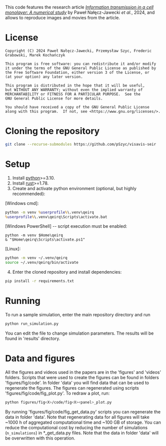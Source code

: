 This code features the research article [_Information transmission in a cell monolayer: 
A numerical study_](https://doi.org/10.1101/2024.06.21.600012) by Paweł Nałęcz-Jawecki _et al._, 2024, and allows to reproduce images and
movies from the article.

# License

    Copyright (C) 2024 Paweł Nałęcz-Jawecki, Przemysław Szyc, Frederic Grabowski, Marek Kochańczyk
    
    This program is free software: you can redistribute it and/or modify
    it under the terms of the GNU General Public License as published by
    the Free Software Foundation, either version 3 of the License, or
    (at your option) any later version.

    This program is distributed in the hope that it will be useful,
    but WITHOUT ANY WARRANTY; without even the implied warranty of
    MERCHANTABILITY or FITNESS FOR A PARTICULAR PURPOSE.  See the
    GNU General Public License for more details.

    You should have received a copy of the GNU General Public License
    along with this program.  If not, see <https://www.gnu.org/licenses/>.


# Cloning the repository

```bash
git clone --recurse-submodules https://github.com/pSzyc/visavis-seir
```

# Setup

1. Install [python](https://www.python.org/downloads)>=3.10.
2. Install [rust](https://www.rust-lang.org/tools/install)>=1.78.
3. Create and activate python environment (optional, but highly recommended):

[Windows cmd]:
```bat
python -m venv %userprofile%\.venv\qeirq
%userprofile%\.venv\qeirq\Scripts\activate.bat
```


[Windows PowerShell] -- script execution must be enabled:
```
python -m venv $Home\qeirq
& "$Home\qeirq\Scripts\activate.ps1"
```

[Linux]:
```bash
python -m venv ~/.venv/qeirq
source ~/.venv/qeirq/bin/activate
```

4. Enter the cloned repository and install dependencies:
```bash
pip install -r requirements.txt
```

# Running

To run a sample simulation, enter the main repository directory and run
```bash
python run_simulation.py
```
You can edit the file to change simulation parameters. The results will be found in 'results' directory.


# Data and figures

All the figures and videos used in the papers are in the 'figures' and 'videos' folders.
Scripts that were used to create the figures can be found in folders 'figures/fig<X>/code'.
In folder 'data' you will find data that can be used to regenerate the figures.
The figures can regenerated using scripts 'figures/fig<X>/code/fig<X><panel>_plot.py'.
To redraw a plot, run:
```bash
python figures/fig<X>/code/fig<X><panel>_plot.py
```
By running 'figures/fig<X>/code/fig<X><panel>_get_data.py' scripts you can regenerate the data in folder 'data'.
Note that regenerating data for all figures will take ~1000 h of aggregated computational time and ~100 GB of storage.
You can reduce the computational cost by reducing the number of simulations (`n_simulations`) in *_get_data.py files.
Note that the data in folder 'data' will be overwritten with this operation.
